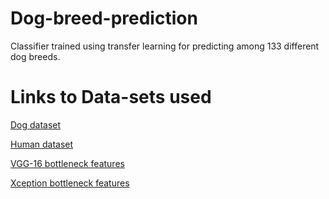 # Dog-breed-prediction
Classifier trained using transfer learning for predicting among 133 different dog breeds. 
# Links to Data-sets used 

[Dog dataset](https://s3-us-west-1.amazonaws.com/udacity-aind/dog-project/dogImages.zip)

[Human dataset](https://s3-us-west-1.amazonaws.com/udacity-aind/dog-project/lfw.zip)

[VGG-16 bottleneck features](https://s3-us-west-1.amazonaws.com/udacity-aind/dog-project/DogVGG16Data.npz)

[Xception bottleneck features](https://s3-us-west-1.amazonaws.com/udacity-aind/dog-project/DogXceptionData.npz)
